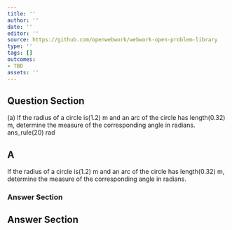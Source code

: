 ```yaml
---
title: ''
author: ''
date: ''
editor: ''
source: https://github.com/openwebwork/webwork-open-problem-library
type: ''
tags: []
outcomes:
- TBD
assets: ''
---
```


## Question Section 

 
  
(a) If the radius of a circle is(1.2) m and an arc of the circle has length(0.32) m, determine the measure of the corresponding angle in radians.  
 ans_rule(20) rad
## A
If the radius of a circle is(1.2) m and an arc of the circle has length(0.32) m, determine the measure of the corresponding angle in radians.  
### Answer Section


## Answer Section

